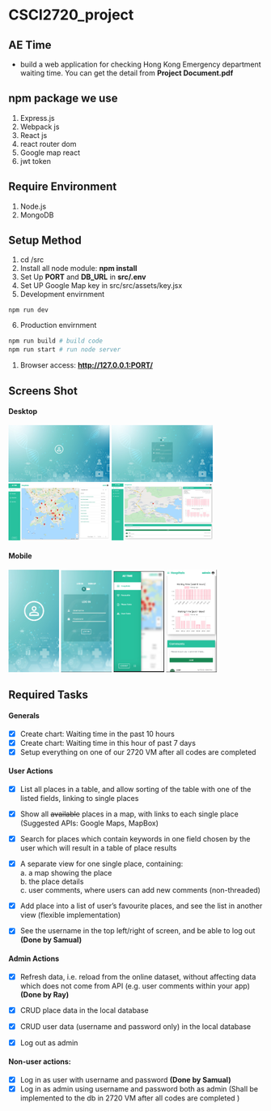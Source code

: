 # CSCI2720_project

## AE Time
 - build a web application for checking Hong Kong Emergency department waiting time. You can get the detail from **Project Document.pdf**

## npm package we use
1. Express.js
2. Webpack js
3. React js
4. react router dom
5. Google map react
6. jwt token

## Require Environment
1. Node.js
2. MongoDB

## Setup Method
1. cd /src<br>
2. Install all node module: **npm install**
3. Set Up **PORT** and **DB_URL** in **src/.env**
4. Set UP Google Map key in src/src/assets/key.jsx
5. Development envirnment
```
npm run dev
```
6. Production envirnment
```bash
npm run build # build code 
npm run start # run node server
```
1. Browser access: **http://127.0.0.1:PORT/** 

## Screens Shot
#### Desktop
<p float="left">
 <img src="https://github.com/samuelcwfovo/CSCI2720_project/blob/main/markdown-png/destop.png" alt="Desktop" width="200" height= "112"/>
 <img src="https://github.com/samuelcwfovo/CSCI2720_project/blob/main/markdown-png/destop-login.png" alt="Desktop-login" width="200" height= "112"/>
 <img src="https://github.com/samuelcwfovo/CSCI2720_project/blob/main/markdown-png/destop-main.png" alt="Desktop-main" width="200" height= "112"/>
 <img src="https://github.com/samuelcwfovo/CSCI2720_project/blob/main/markdown-png/destop-detail.png" alt="Desktop-detail" width="200" height= "112"/>
</p>

#### Mobile
<p float="left">
 <img src="https://github.com/samuelcwfovo/CSCI2720_project/blob/main/markdown-png/mobile.png" alt="mobile" width="100"/>
 <img src="https://github.com/samuelcwfovo/CSCI2720_project/blob/main/markdown-png/mobile-login.png" alt="mobile-login" width="100"/>
 <img src="https://github.com/samuelcwfovo/CSCI2720_project/blob/main/markdown-png/mobile-main.png" alt="mobile-main" width="100"/>
 <img src="https://github.com/samuelcwfovo/CSCI2720_project/blob/main/markdown-png/mobile-detail.png" alt="mobile-detail" width="100"/>
</p>

## Required Tasks <br>
#### Generals
- [x] Create chart: Waiting time in the past 10 hours
- [x] Create chart: Waiting time in this hour of past 7 days
- [x] Setup everything on one of our 2720 VM after all codes are completed

#### User Actions
- [x] List all places in a table, and allow sorting of the table with one of the listed fields, linking to single places
- [x] Show all ~~available~~ places in a map, with links to each single place (Suggested APIs: Google Maps, MapBox)
- [x] Search for places which contain keywords in one field chosen by the user which will result in a table of place results
- [x] A separate view for one single place, containing:<br>
      a. a map showing the place<br>
      b. the place details<br>
      c. user comments, where users can add new comments (non-threaded)<br>
      
- [x] Add place into a list of user’s favourite places, and see the list in another view (flexible implementation)
- [x] See the username in the top left/right of screen, and be able to log out **(Done by Samual)**

#### Admin Actions
- [x] Refresh data, i.e. reload from the online dataset, without affecting data which does not come from API (e.g. user comments within your app) **(Done by Ray)**

- [x] CRUD place data in the local database
- [x] CRUD user data (username and password only) in the local database
- [x] Log out as admin

#### Non-user actions:
- [x] Log in as user with username and password **(Done by Samual)**
- [x] Log in as admin using username and password both as admin (Shall be implemented to the db in 2720 VM after all codes are completed
)

